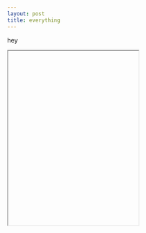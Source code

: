 ```yaml
---
layout: post
title: everything
---
```

hey
<iframe data-src='/p5/second' style='height: 400px'></iframe>

 
